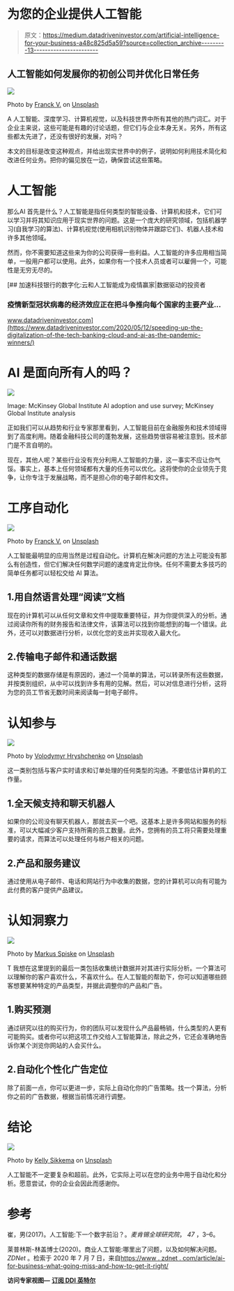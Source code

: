 # 为您的企业提供人工智能

> 原文：<https://medium.datadriveninvestor.com/artificial-intelligence-for-your-business-a48c825d5a59?source=collection_archive---------13----------------------->

## 人工智能如何发展你的初创公司并优化日常任务

![](img/e72a72fbaeaec28d010f9d65e8bf0834.png)

Photo by [Franck V.](https://unsplash.com/@franckinjapan?utm_source=medium&utm_medium=referral) on [Unsplash](https://unsplash.com?utm_source=medium&utm_medium=referral)

A 人工智能、深度学习、计算机视觉，以及科技世界中所有其他的热门词汇。对于企业主来说，这些可能是有趣的讨论话题，但它们与企业本身无关。另外，所有这些都太先进了，还没有很好的发展，对吗？

本文的目标是改变这种观点，并给出现实世界中的例子，说明如何利用技术简化和改进任何业务。把你的偏见放在一边，确保尝试这些策略。

# 人工智能

那么AI 首先是什么？人工智能是指任何类型的智能设备、计算机和技术，它们可以学习并将其知识应用于现实世界的问题。这是一个庞大的研究领域，包括机器学习(自我学习的算法)、计算机视觉(使用相机识别物体并跟踪它们)、机器人技术和许多其他领域。

然而，你不需要知道这些来为你的公司获得一些利益。人工智能的许多应用相当简单，一般用户都可以使用。此外，如果你有一个技术人员或者可以雇佣一个，可能性是无穷无尽的。

[](https://www.datadriveninvestor.com/2020/05/12/speeding-up-the-digitalization-of-the-tech-banking-cloud-and-ai-as-the-pandemic-winners/) [## 加速科技银行的数字化:云和人工智能成为疫情赢家|数据驱动的投资者

### 疫情新型冠状病毒的经济效应正在把斗争推向每个国家的主要产业…

www.datadriveninvestor.com](https://www.datadriveninvestor.com/2020/05/12/speeding-up-the-digitalization-of-the-tech-banking-cloud-and-ai-as-the-pandemic-winners/) 

# AI 是面向所有人的吗？

![](img/18f8a4db56169c3c824d1a80dff6c231.png)

Image: McKinsey Global Institute AI adoption and use survey; McKinsey Global Institute analysis

正如我们可以从趋势和行业专家那里看到，人工智能目前在金融服务和技术领域得到了高度利用。随着金融科技公司的蓬勃发展，这些趋势很容易被注意到。技术部门是不言自明的。

现在，其他人呢？某些行业没有充分利用人工智能的力量，这一事实不应让你气馁。事实上，基本上任何领域都有大量的任务可以优化。这将使你的企业领先于竞争，让你专注于发展战略，而不是担心你的电子邮件和文件。

# 工序自动化

![](img/785a3ad4da27cdc35ecf3608c91065aa.png)

Photo by [Franck V.](https://unsplash.com/@franckinjapan?utm_source=medium&utm_medium=referral) on [Unsplash](https://unsplash.com?utm_source=medium&utm_medium=referral)

人工智能最明显的应用当然是过程自动化。计算机在解决问题的方法上可能没有那么有创造性，但它们解决任何数学问题的速度肯定比你快。任何不需要太多技巧的简单任务都可以轻松交给 AI 算法。

## 1.用自然语言处理“阅读”文档

现在的计算机可以从任何文章和文件中提取重要特征，并为你提供深入的分析。通过阅读你所有的财务报告和法律文件，该算法可以找到你能想到的每一个错误。此外，还可以对数据进行分析，以优化您的支出并实现收入最大化。

## 2.传输电子邮件和通话数据

这种类型的数据存储是有原因的，通过一个简单的算法，可以转录所有这些数据，并按类别组织，从中可以找到许多有用的见解。然后，可以对信息进行分析，这将为您的员工节省无数时间来阅读每一封电子邮件。

# 认知参与

![](img/fbe21a93f4556a54efbc56feb4aade5a.png)

Photo by [Volodymyr Hryshchenko](https://unsplash.com/@lunarts?utm_source=medium&utm_medium=referral) on [Unsplash](https://unsplash.com?utm_source=medium&utm_medium=referral)

这一类别包括与客户实时请求和订单处理的任何类型的沟通。不要低估计算机的工作量。

## 1.全天候支持和聊天机器人

如果你的公司没有聊天机器人，那就去买一个吧。这基本上是许多网站和服务的标准，可以大幅减少客户支持所需的员工数量。此外，您拥有的员工将只需要处理重要的请求，而算法可以处理任何与帐户相关的问题。

## 2.产品和服务建议

通过使用从电子邮件、电话和网站行为中收集的数据，您的计算机可以向有可能为此付费的客户提供产品建议。

# 认知洞察力

![](img/93195879adbd95060b8004d4bd850ee5.png)

Photo by [Markus Spiske](https://unsplash.com/@markusspiske?utm_source=medium&utm_medium=referral) on [Unsplash](https://unsplash.com?utm_source=medium&utm_medium=referral)

T 我想在这里提到的最后一类包括收集统计数据并对其进行实际分析。一个算法可以理解你的客户喜欢什么，不喜欢什么。在人工智能的帮助下，你可以知道哪些顾客想要某种特定的产品类型，并据此调整你的产品和广告。

## 1.购买预测

通过研究以往的购买行为，你的团队可以发现什么产品最畅销，什么类型的人更有可能购买。或者你可以把这项工作交给人工智能算法，除此之外，它还会准确地告诉你某个浏览你网站的人会买什么。

## 2.自动化个性化广告定位

除了前面一点，你可以更进一步，实际上自动化你的广告策略。找一个算法，分析你之前的广告数据，根据当前情况进行调整。

# 结论

![](img/24a95c3ba8923657bff85da07e1d7860.png)

Photo by [Kelly Sikkema](https://unsplash.com/@kellysikkema?utm_source=medium&utm_medium=referral) on [Unsplash](https://unsplash.com?utm_source=medium&utm_medium=referral)

人工智能不一定要复杂和超前。此外，它实际上可以在您的业务中用于自动化和分析。愿意尝试，你的企业会因此而感谢你。

# 参考

崔，男(2017)。人工智能:下一个数字前沿？。*麦肯锡全球研究院*， *47* ，3–6。

莱普林斯-林盖博士(2020)。商业人工智能:哪里出了问题，以及如何解决问题。 *ZDNet* 。检索于 2020 年 7 月 7 日，来自[https://www . zdnet . com/article/ai-for-business-what-going-miss-and-how-to-get-it-right/](https://www.zdnet.com/article/ai-for-business-whats-going-wrong-and-how-to-get-it-right/)

**访问专家视图—** [**订阅 DDI 英特尔**](https://datadriveninvestor.com/ddi-intel)